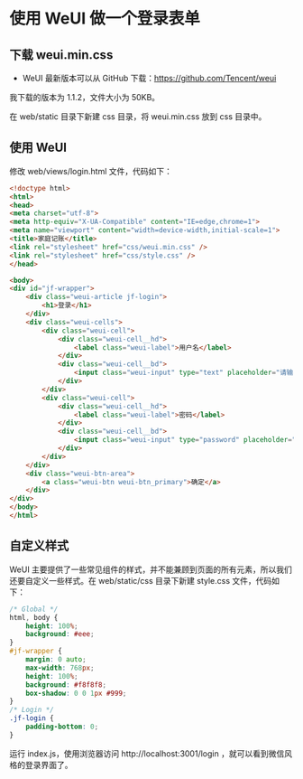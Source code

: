 # 使用 WeUI 做一个登录表单

## 下载 weui.min.css

* WeUI 最新版本可以从 GitHub 下载：https://github.com/Tencent/weui

我下载的版本为 1.1.2，文件大小为 50KB。

在 web/static 目录下新建 css 目录，将 weui.min.css 放到 css 目录中。

## 使用 WeUI

修改 web/views/login.html 文件，代码如下：

```html
<!doctype html>
<html>
<head>
<meta charset="utf-8">
<meta http-equiv="X-UA-Compatible" content="IE=edge,chrome=1">
<meta name="viewport" content="width=device-width,initial-scale=1">
<title>家庭记账</title>
<link rel="stylesheet" href="css/weui.min.css" />
<link rel="stylesheet" href="css/style.css" />
</head>

<body>
<div id="jf-wrapper">
    <div class="weui-article jf-login">
        <h1>登录</h1>
    </div>
    <div class="weui-cells">
        <div class="weui-cell">
            <div class="weui-cell__hd">
                <label class="weui-label">用户名</label>
            </div>
            <div class="weui-cell__bd">
                <input class="weui-input" type="text" placeholder="请输入用户名" />
            </div>
        </div>
        <div class="weui-cell">
            <div class="weui-cell__hd">
                <label class="weui-label">密码</label>
            </div>
            <div class="weui-cell__bd">
                <input class="weui-input" type="password" placeholder="请输入密码" />
            </div>
        </div>
    </div>
    <div class="weui-btn-area">
        <a class="weui-btn weui-btn_primary">确定</a>
    </div>
</div>
</body>
</html>
```

## 自定义样式

WeUI 主要提供了一些常见组件的样式，并不能兼顾到页面的所有元素，所以我们还要自定义一些样式。在 web/static/css 目录下新建 style.css 文件，代码如下：

```css
/* Global */
html, body {
    height: 100%;
    background: #eee;
}
#jf-wrapper {
    margin: 0 auto;
    max-width: 768px;
    height: 100%;
    background: #f8f8f8;
    box-shadow: 0 0 1px #999;
}
/* Login */
.jf-login {
    padding-bottom: 0;
}
```

运行 index.js，使用浏览器访问 http://localhost:3001/login ，就可以看到微信风格的登录界面了。